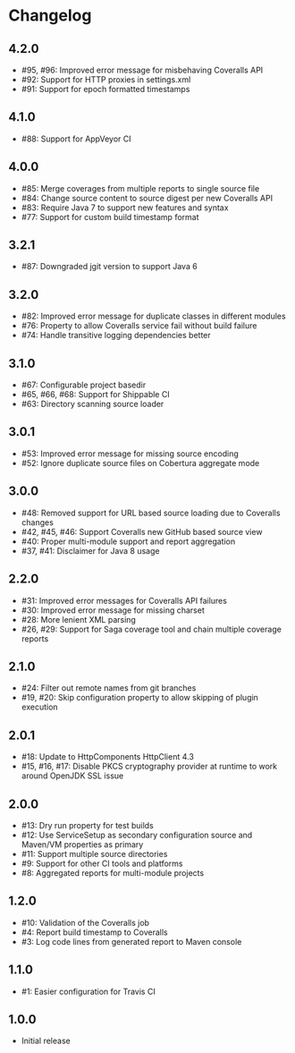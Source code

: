 # Changelog

## 4.2.0

- #95, #96: Improved error message for misbehaving Coveralls API
- #92: Support for HTTP proxies in settings.xml
- #91: Support for epoch formatted timestamps


## 4.1.0

- #88: Support for AppVeyor CI


## 4.0.0

- #85: Merge coverages from multiple reports to single source file
- #84: Change source content to source digest per new Coveralls API
- #83: Require Java 7 to support new features and syntax
- #77: Support for custom build timestamp format


## 3.2.1

- #87: Downgraded jgit version to support Java 6


## 3.2.0

- #82: Improved error message for duplicate classes in different modules
- #76: Property to allow Coveralls service fail without build failure
- #74: Handle transitive logging dependencies better


## 3.1.0

- #67: Configurable project basedir
- #65, #66, #68: Support for Shippable CI
- #63: Directory scanning source loader


## 3.0.1

- #53: Improved error message for missing source encoding
- #52: Ignore duplicate source files on Cobertura aggregate mode


## 3.0.0

- #48: Removed support for URL based source loading due to Coveralls changes
- #42, #45, #46: Support Coveralls new GitHub based source view 
- #40: Proper multi-module support and report aggregation
- #37, #41: Disclaimer for Java 8 usage


## 2.2.0

- #31: Improved error messages for Coveralls API failures
- #30: Improved error message for missing charset
- #28: More lenient XML parsing
- #26, #29: Support for Saga coverage tool and chain multiple coverage reports


## 2.1.0

- #24: Filter out remote names from git branches
- #19, #20: Skip configuration property to allow skipping of plugin execution


## 2.0.1

- #18: Update to HttpComponents HttpClient 4.3
- #15, #16, #17: Disable PKCS cryptography provider at runtime to work around OpenJDK SSL issue


## 2.0.0

- #13: Dry run property for test builds
- #12: Use ServiceSetup as secondary configuration source and Maven/VM properties as primary
- #11: Support multiple source directories
- #9: Support for other CI tools and platforms
- #8: Aggregated reports for multi-module projects


## 1.2.0

- #10: Validation of the Coveralls job
- #4: Report build timestamp to Coveralls
- #3: Log code lines from generated report to Maven console


## 1.1.0

- #1: Easier configuration for Travis CI


## 1.0.0

- Initial release
